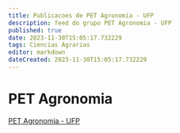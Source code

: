 ```yaml
---
title: Publicacoes de PET Agronomia - UFP 
description: feed do grupo PET Agronomia - UFP
published: true
date: 2023-11-30T15:05:17.732229
tags: Ciencias Agrarias
editor: markdown
dateCreated: 2023-11-30T15:05:17.732229
---
```


# PET Agronomia
[PET Agronomia - UFP](/grupo/185PETAgronomiaUFP)